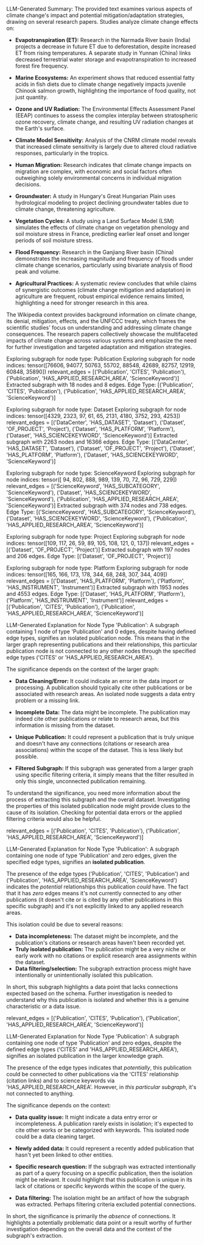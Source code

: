 LLM-Generated Summary:
The provided text examines various aspects of climate change's impact and potential mitigation/adaptation strategies, drawing on several research papers.  Studies analyze climate change effects on:

* **Evapotranspiration (ET):**  Research in the Narmada River basin (India) projects a decrease in future ET due to deforestation, despite increased ET from rising temperatures.  A separate study in Yunnan (China) links decreased terrestrial water storage and evapotranspiration to increased forest fire frequency.

* **Marine Ecosystems:** An experiment shows that reduced essential fatty acids in fish diets due to climate change negatively impacts juvenile Chinook salmon growth, highlighting the importance of food quality, not just quantity.

* **Ozone and UV Radiation:** The Environmental Effects Assessment Panel (EEAP) continues to assess the complex interplay between stratospheric ozone recovery, climate change, and resulting UV radiation changes at the Earth's surface.

* **Climate Model Sensitivity:**  Analysis of the CNRM climate model reveals that increased climate sensitivity is largely due to altered cloud radiative responses, particularly in the tropics.

* **Human Migration:** Research indicates that climate change impacts on migration are complex, with economic and social factors often outweighing solely environmental concerns in individual migration decisions.

* **Groundwater:** A study in Hungary's Great Hungarian Plain uses hydrological modeling to project declining groundwater tables due to climate change, threatening agriculture.

* **Vegetation Cycles:**  A study using a Land Surface Model (LSM) simulates the effects of climate change on vegetation phenology and soil moisture stress in France, predicting earlier leaf onset and longer periods of soil moisture stress.

* **Flood Frequency:**  Research in the Ganjiang River basin (China) demonstrates the increasing magnitude and frequency of floods under climate change scenarios, particularly using bivariate analysis of flood peak and volume.

* **Agricultural Practices:**  A systematic review concludes that while claims of synergistic outcomes (climate change mitigation and adaptation) in agriculture are frequent, robust empirical evidence remains limited, highlighting a need for stronger research in this area.


The Wikipedia context provides background information on climate change, its denial, mitigation, effects, and the UNFCCC treaty, which frames the scientific studies' focus on understanding and addressing climate change consequences.  The research papers collectively showcase the multifaceted impacts of climate change across various systems and emphasize the need for further investigation and targeted adaptation and mitigation strategies.


Exploring subgraph for node type: Publication
Exploring subgraph for node indices: tensor([76606, 94077, 50763, 55702, 88548, 42689, 82757, 12919, 60848, 35890])
relevant_edges =  [('Publication', 'CITES', 'Publication'), ('Publication', 'HAS_APPLIED_RESEARCH_AREA', 'ScienceKeyword')]
Extracted subgraph with 18 nodes and 8 edges.
Edge Type: [('Publication', 'CITES', 'Publication'), ('Publication', 'HAS_APPLIED_RESEARCH_AREA', 'ScienceKeyword')]

Exploring subgraph for node type: Dataset
Exploring subgraph for node indices: tensor([4329, 2323,   97,   61,   65, 2131, 4180, 3752,  293, 4253])
relevant_edges =  [('DataCenter', 'HAS_DATASET', 'Dataset'), ('Dataset', 'OF_PROJECT', 'Project'), ('Dataset', 'HAS_PLATFORM', 'Platform'), ('Dataset', 'HAS_SCIENCEKEYWORD', 'ScienceKeyword')]
Extracted subgraph with 2263 nodes and 16366 edges.
Edge Type: [('DataCenter', 'HAS_DATASET', 'Dataset'), ('Dataset', 'OF_PROJECT', 'Project'), ('Dataset', 'HAS_PLATFORM', 'Platform'), ('Dataset', 'HAS_SCIENCEKEYWORD', 'ScienceKeyword')]

Exploring subgraph for node type: ScienceKeyword
Exploring subgraph for node indices: tensor([ 94, 802, 888, 989, 139,  70,  72,  96, 729, 229])
relevant_edges =  [('ScienceKeyword', 'HAS_SUBCATEGORY', 'ScienceKeyword'), ('Dataset', 'HAS_SCIENCEKEYWORD', 'ScienceKeyword'), ('Publication', 'HAS_APPLIED_RESEARCH_AREA', 'ScienceKeyword')]
Extracted subgraph with 374 nodes and 738 edges.
Edge Type: [('ScienceKeyword', 'HAS_SUBCATEGORY', 'ScienceKeyword'), ('Dataset', 'HAS_SCIENCEKEYWORD', 'ScienceKeyword'), ('Publication', 'HAS_APPLIED_RESEARCH_AREA', 'ScienceKeyword')]

Exploring subgraph for node type: Project
Exploring subgraph for node indices: tensor([109, 117,  26,  59,  89, 105, 108, 121,   0, 137])
relevant_edges =  [('Dataset', 'OF_PROJECT', 'Project')]
Extracted subgraph with 197 nodes and 206 edges.
Edge Type: [('Dataset', 'OF_PROJECT', 'Project')]

Exploring subgraph for node type: Platform
Exploring subgraph for node indices: tensor([165, 166, 173, 178, 344,  68, 248, 307, 344, 409])
relevant_edges =  [('Dataset', 'HAS_PLATFORM', 'Platform'), ('Platform', 'HAS_INSTRUMENT', 'Instrument')]
Extracted subgraph with 1953 nodes and 4553 edges.
Edge Type: [('Dataset', 'HAS_PLATFORM', 'Platform'), ('Platform', 'HAS_INSTRUMENT', 'Instrument')]
relevant_edges =  [('Publication', 'CITES', 'Publication'), ('Publication', 'HAS_APPLIED_RESEARCH_AREA', 'ScienceKeyword')]

LLM-Generated Explanation for Node Type 'Publication':
A subgraph containing 1 node of type 'Publication' and 0 edges, despite having defined edge types, signifies an isolated publication node.  This means that in the larger graph representing publications and their relationships, this particular publication node is not connected to any other nodes through the specified edge types ('CITES' or 'HAS_APPLIED_RESEARCH_AREA').

The significance depends on the context of the larger graph:

* **Data Cleaning/Error:** It could indicate an error in the data import or processing.  A publication should typically cite other publications or be associated with research areas.  An isolated node suggests a data entry problem or a missing link.

* **Incomplete Data:** The data might be incomplete.  The publication may indeed cite other publications or relate to research areas, but this information is missing from the dataset.

* **Unique Publication:** It could represent a publication that is truly unique and doesn't have any connections (citations or research area associations) within the scope of the dataset.  This is less likely but possible.

* **Filtered Subgraph:**  If this subgraph was generated from a larger graph using specific filtering criteria, it simply means that the filter resulted in only this single, unconnected publication remaining.

To understand the significance, you need more information about the process of extracting this subgraph and the overall dataset.  Investigating the properties of this isolated publication node might provide clues to the cause of its isolation.  Checking for potential data errors or the applied filtering criteria would also be helpful.

relevant_edges =  [('Publication', 'CITES', 'Publication'), ('Publication', 'HAS_APPLIED_RESEARCH_AREA', 'ScienceKeyword')]

LLM-Generated Explanation for Node Type 'Publication':
A subgraph containing one node of type 'Publication' and zero edges, given the specified edge types, signifies an **isolated publication**.

The presence of the edge types ('Publication', 'CITES', 'Publication') and ('Publication', 'HAS_APPLIED_RESEARCH_AREA', 'ScienceKeyword') indicates the *potential* relationships this publication *could* have.  The fact that it has *zero* edges means it's not currently connected to any other publications (it doesn't cite or is cited by any other publications in this specific subgraph) and it's not explicitly linked to any applied research areas.

This isolation could be due to several reasons:

* **Data incompleteness:**  The dataset might be incomplete, and the publication's citations or research areas haven't been recorded yet.
* **Truly isolated publication:** The publication might be a very niche or early work with no citations or explicit research area assignments within the dataset.
* **Data filtering/selection:** The subgraph extraction process might have intentionally or unintentionally isolated this publication.

In short, this subgraph highlights a data point that lacks connections expected based on the schema.  Further investigation is needed to understand why this publication is isolated and whether this is a genuine characteristic or a data issue.

relevant_edges =  [('Publication', 'CITES', 'Publication'), ('Publication', 'HAS_APPLIED_RESEARCH_AREA', 'ScienceKeyword')]

LLM-Generated Explanation for Node Type 'Publication':
A subgraph containing one node of type 'Publication' and zero edges, despite the defined edge types ('CITES' and 'HAS_APPLIED_RESEARCH_AREA'), signifies an isolated publication in the larger knowledge graph.

The presence of the edge types indicates that *potentially*, this publication could be connected to other publications via the 'CITES' relationship (citation links) and to science keywords via 'HAS_APPLIED_RESEARCH_AREA'.  However, in *this particular subgraph*, it's not connected to anything.

The significance depends on the context:

* **Data quality issue:**  It might indicate a data entry error or incompleteness.  A publication rarely exists in isolation; it's expected to cite other works or be categorized with keywords.  This isolated node could be a data cleaning target.

* **Newly added data:** It could represent a recently added publication that hasn't yet been linked to other entities.

* **Specific research question:** If the subgraph was extracted intentionally as part of a query focusing on a specific publication, then the isolation might be relevant.  It could highlight that this publication is unique in its lack of citations or specific keywords within the scope of the query.

* **Data filtering:** The isolation might be an artifact of how the subgraph was extracted. Perhaps filtering criteria excluded potential connections.

In short, the significance is primarily the *absence* of connections.  It highlights a potentially problematic data point or a result worthy of further investigation depending on the overall data and the context of the subgraph's extraction.